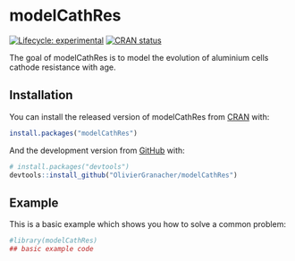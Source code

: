 
<!-- README.md is generated from README.Rmd. Please edit that file -->

# modelCathRes

<!-- badges: start -->

[![Lifecycle:
experimental](https://img.shields.io/badge/lifecycle-experimental-orange.svg)](https://lifecycle.r-lib.org/articles/stages.html#experimental)
[![CRAN
status](https://www.r-pkg.org/badges/version/modelCathRes)](https://CRAN.R-project.org/package=modelCathRes)
<!-- badges: end -->

The goal of modelCathRes is to model the evolution of aluminium cells
cathode resistance with age.

## Installation

You can install the released version of modelCathRes from
[CRAN](https://CRAN.R-project.org) with:

``` r
install.packages("modelCathRes")
```

And the development version from [GitHub](https://github.com/) with:

``` r
# install.packages("devtools")
devtools::install_github("OlivierGranacher/modelCathRes")
```

## Example

This is a basic example which shows you how to solve a common problem:

``` r
#library(modelCathRes)
## basic example code
```
